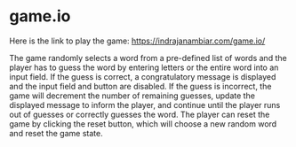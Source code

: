 # game.io

Here is the link to play the game:  https://indrajanambiar.com/game.io/

The game randomly selects a word from a pre-defined list of words and the player has to guess the word by entering letters or the entire word 
into an input field. If the guess is correct, a congratulatory message is displayed and the input field and button are disabled. 
If the guess is incorrect, the game will decrement the number of remaining guesses, update the displayed message to inform the player, 
and continue until the player runs out of guesses or correctly guesses the word.
The player can reset the game by clicking the reset button, which will choose a new random word and reset the game state.
